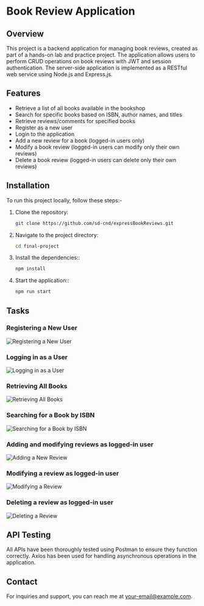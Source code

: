 # Book Review Application

## Overview
This project is a backend application for managing book reviews, created as part of a hands-on lab and practice project. The application allows users to perform CRUD operations on book reviews with JWT and session authentication. The server-side application is implemented as a RESTful web service using Node.js and Express.js.

## Features
- Retrieve a list of all books available in the bookshop
- Search for specific books based on ISBN, author names, and titles
- Retrieve reviews/comments for specified books
- Register as a new user
- Login to the application
- Add a new review for a book (logged-in users only)
- Modify a book review (logged-in users can modify only their own reviews)
- Delete a book review (logged-in users can delete only their own reviews)

## Installation
To run this project locally, follow these steps:-

1. Clone the repository:
   ```bash
   git clone https://github.com/sd-cnd/expressBookReviews.git

2. Navigate to the project directory:
   ```bash
   cd final-project

3. Install the dependencies::
   ```bash
   npm install

4. Start the application::
   ```bash
   npm run start


## Tasks

### Registering a New User

![Registering a New User](https://i.postimg.cc/sfcMtVV0/6-register-png.png)

### Logging in as a User

![Logging in as a User](https://i.postimg.cc/Pr5CHBJf/7-login-png.png)

### Retrieving All Books

![Retrieving All Books](https://i.postimg.cc/gJbwPjX1/1-getallbooks-png.png)

### Searching for a Book by ISBN

![Searching for a Book by ISBN](https://i.postimg.cc/ZRPWYm6n/2-gedetails-ISBN-png.png)

### Adding and modifying reviews as logged-in user

![Adding a New Review](https://i.postimg.cc/dtNLV4Z2/8-reviewadded-png.png)

### Modifying a review as logged-in user

![Modifying a Review](https://i.postimg.cc/dtNLV4Z2/8-reviewadded-png.png)

### Deleting a review as logged-in user

![Deleting a Review](https://i.postimg.cc/htJhzTVH/9-deletereview-png.png)

## API Testing

All APIs have been thoroughly tested using Postman to ensure they function correctly. Axios has been used for handling asynchronous operations in the application.


## Contact

For inquiries and support, you can reach me at [your-email@example.com](mailto:sumitdey.cnd@gmail.com).
